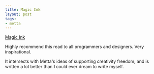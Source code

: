 ```yaml
--- 
title: Magic Ink
layout: post
tags: 
- metta
---
```

[Magic Ink](http://worrydream.com/MagicInk/)

Highly recommend this read to all programmers and designers. Very
inspirational.

It intersects with Metta's ideas of supporting creativity freedom, and is
written a lot better than I could ever dream to write myself.
